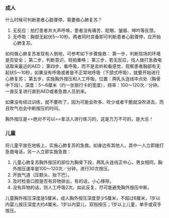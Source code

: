 ### 成人

什么时候可判断患者心脏骤停，需要做心肺复苏？
1. 无反应：拍打患者并大声呼唤，患者没有痛苦、眨眼、皱眉、呻吟等反馈。
2. 无呼吸：胸部无起伏5～10秒。两者同时具备即可判断患者心脏骤停，应开始心肺复苏。 

如何做心肺复苏发现有人倒地，可参考如下步骤施救：
第一步，判断现场的环境是否安全；
第二步，判断意识，轻拍重唤；
第三步，若无反应，找人拨打急救电话取来最近的AED；
第四步，看呼吸，而不是去听和看感觉，观察患者胸部有无起伏5～10秒，如果没有呼吸或者是不正常地呼吸（下颌式呼吸），就要开始进行心肺复苏；
第五步，实施胸外按压和人工呼吸。位置：两乳头连线中点处（胸骨中下段），深度：5～6厘米（约一张银行卡的宽度），频率：100～120次／分钟。一直反复进行直到AED或者急救人员到来。

如果没有经过训练，就不要吹了，因为可能会吹多、吹少或者干脆就没吹进去，而且吹气也会中断按压的时间。

胸外按压是==绝对不可以==拿活人进行练习的，这是万万不可的，是大忌！

### 儿童

将儿童平放在地板上，实施心肺复苏的急救。如身边有其他人，其中一人立即拨打急救电话，另一人立即实施急救：

1. 儿童心肺复苏胸外按压的部位为胸骨下段，两乳头连线正中心，男女相同，胸外按压速率是100～120次／分钟，进行30次按压。
2. 开放气道（压额头、抬下巴）。
3. 及时检查口腔是否有异物排出，有的话，小心移除。
4. 没有异物的话，则人工呼吸2次。如此反复，尽可能避免胸外按压中断。

儿童胸外按压深度是5厘米，成人胸外按压深度至少5厘米，不超过6厘米，1岁以内婴儿按压深度大约4厘米。1岁以内婴儿，双指按压；1岁以上儿童，单手或双手按压。

